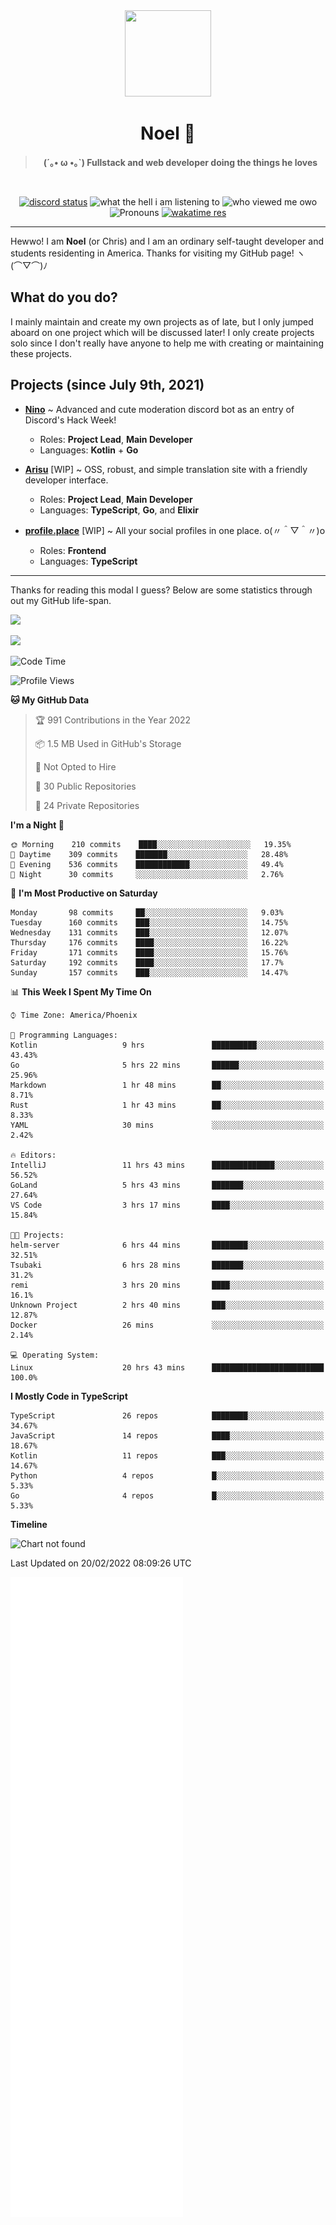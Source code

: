 <div align='center'>
  <div align='center'>
    <img
      src='https://cdn.floofy.dev/art/icons/icon_cinnamonserval.png'
      width='138'
      height='138'
    />
  </div>
  <h1>Noel 🐾</h1>
  <blockquote><strong>(´｡• ω •｡`) Fullstack and web developer doing the things he loves</strong></blockquote>

  <br />

  <a href='https://discord.com/users/280158289667555328' target='_blank'><img alt="discord status" src="https://dev.discordprofiles.me/badge/status/280158289667555328" /></a>
  <img alt="what the hell i am listening to" src="https://dev.discordprofiles.me/badge/spotify/280158289667555328" />
  <img alt="who viewed me owo" src="https://komarev.com/ghpvc/?username=auguwu" />
  <img alt='Pronouns' src='https://img.shields.io/endpoint?url=https://pronoundb.org/shields/6004d014406af11e4593a013' />
  <a href="https://wakatime.com/@auguwu" target='_blank'>
    <img alt='wakatime res' src='https://wakatime.com/badge/user/89736485-42ec-4c0f-a2f3-481db74514dc.svg' />
  </a>
</div>

<hr />

Hewwo! I am **Noel** (or Chris) and I am an ordinary self-taught developer and students residenting in America. Thanks for visiting my GitHub page! ヽ(⌒▽⌒)ﾉ

## What do you do?
I mainly maintain and create my own projects as of late, but I only jumped aboard on one project which will be discussed later! I only create projects
solo since I don't really have anyone to help me with creating or maintaining these projects.

## Projects (since July 9th, 2021)
- [**Nino**](https://nino.sh) ~ Advanced and cute moderation discord bot as an entry of Discord's Hack Week!
  - Roles: **Project Lead**, **Main Developer**
  - Languages: **Kotlin** + **Go**

- [**Arisu**](https://arisu.land) [WIP] ~ OSS, robust, and simple translation site with a friendly developer interface.
  - Roles: **Project Lead**, **Main Developer**
  - Languages: **TypeScript**, **Go**, and **Elixir**

- [**profile.place**](https://profile.place) [WIP] ~ All your social profiles in one place. o(〃＾▽＾〃)o
  - Roles: **Frontend**
  - Languages: **TypeScript**

---

Thanks for reading this modal I guess? Below are some statistics through out my GitHub life-span.

![](https://github-readme-stats.vercel.app/api?username=auguwu&count_private=true&show_icons=true&theme=gruvbox)

![](https://github-readme-stats.vercel.app/api/top-langs/?username=auguwu&layout=compact&theme=gruvbox)

<!--START_SECTION:waka-->
![Code Time](http://img.shields.io/badge/Code%20Time-2%2C747%20hrs%2054%20mins-blue)

![Profile Views](http://img.shields.io/badge/Profile%20Views-51-blue)

**🐱 My GitHub Data** 

> 🏆 991 Contributions in the Year 2022
 > 
> 📦 1.5 MB Used in GitHub's Storage 
 > 
> 🚫 Not Opted to Hire
 > 
> 📜 30 Public Repositories 
 > 
> 🔑 24 Private Repositories  
 > 
**I'm a Night 🦉** 

```text
🌞 Morning    210 commits    ████░░░░░░░░░░░░░░░░░░░░░   19.35% 
🌆 Daytime    309 commits    ███████░░░░░░░░░░░░░░░░░░   28.48% 
🌃 Evening    536 commits    ████████████░░░░░░░░░░░░░   49.4% 
🌙 Night      30 commits     ░░░░░░░░░░░░░░░░░░░░░░░░░   2.76%

```
📅 **I'm Most Productive on Saturday** 

```text
Monday       98 commits     ██░░░░░░░░░░░░░░░░░░░░░░░   9.03% 
Tuesday      160 commits    ███░░░░░░░░░░░░░░░░░░░░░░   14.75% 
Wednesday    131 commits    ███░░░░░░░░░░░░░░░░░░░░░░   12.07% 
Thursday     176 commits    ████░░░░░░░░░░░░░░░░░░░░░   16.22% 
Friday       171 commits    ████░░░░░░░░░░░░░░░░░░░░░   15.76% 
Saturday     192 commits    ████░░░░░░░░░░░░░░░░░░░░░   17.7% 
Sunday       157 commits    ███░░░░░░░░░░░░░░░░░░░░░░   14.47%

```


📊 **This Week I Spent My Time On** 

```text
⌚︎ Time Zone: America/Phoenix

💬 Programming Languages: 
Kotlin                   9 hrs               ██████████░░░░░░░░░░░░░░░   43.43% 
Go                       5 hrs 22 mins       ██████░░░░░░░░░░░░░░░░░░░   25.96% 
Markdown                 1 hr 48 mins        ██░░░░░░░░░░░░░░░░░░░░░░░   8.71% 
Rust                     1 hr 43 mins        ██░░░░░░░░░░░░░░░░░░░░░░░   8.33% 
YAML                     30 mins             ░░░░░░░░░░░░░░░░░░░░░░░░░   2.42%

🔥 Editors: 
IntelliJ                 11 hrs 43 mins      ██████████████░░░░░░░░░░░   56.52% 
GoLand                   5 hrs 43 mins       ███████░░░░░░░░░░░░░░░░░░   27.64% 
VS Code                  3 hrs 17 mins       ████░░░░░░░░░░░░░░░░░░░░░   15.84%

🐱‍💻 Projects: 
helm-server              6 hrs 44 mins       ████████░░░░░░░░░░░░░░░░░   32.51% 
Tsubaki                  6 hrs 28 mins       ███████░░░░░░░░░░░░░░░░░░   31.2% 
remi                     3 hrs 20 mins       ████░░░░░░░░░░░░░░░░░░░░░   16.1% 
Unknown Project          2 hrs 40 mins       ███░░░░░░░░░░░░░░░░░░░░░░   12.87% 
Docker                   26 mins             ░░░░░░░░░░░░░░░░░░░░░░░░░   2.14%

💻 Operating System: 
Linux                    20 hrs 43 mins      █████████████████████████   100.0%

```

**I Mostly Code in TypeScript** 

```text
TypeScript               26 repos            ████████░░░░░░░░░░░░░░░░░   34.67% 
JavaScript               14 repos            ████░░░░░░░░░░░░░░░░░░░░░   18.67% 
Kotlin                   11 repos            ███░░░░░░░░░░░░░░░░░░░░░░   14.67% 
Python                   4 repos             █░░░░░░░░░░░░░░░░░░░░░░░░   5.33% 
Go                       4 repos             █░░░░░░░░░░░░░░░░░░░░░░░░   5.33%

```


**Timeline**

![Chart not found](https://raw.githubusercontent.com/auguwu/auguwu/master/charts/bar_graph.png) 


 Last Updated on 20/02/2022 08:09:26 UTC
<!--END_SECTION:waka-->

![](./github-metrics.svg)
